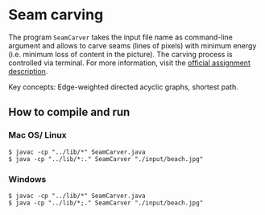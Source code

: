 # Seam carving

The program `SeamCarver` takes the input file name as command-line argument and allows to carve seams (lines of pixels)
with minimum energy (i.e. minimum loss of content in the picture). The carving process is controlled via terminal.
For more information, visit the [official assignment description](http://coursera.cs.princeton.edu/algs4/assignments/seam.html).

Key concepts: Edge-weighted directed acyclic graphs, shortest path.

## How to compile and run

### Mac OS/ Linux

```
$ javac -cp "../lib/*" SeamCarver.java
$ java -cp "../lib/*:." SeamCarver "./input/beach.jpg"
```

### Windows

```
$ javac -cp "../lib/*" SeamCarver.java
$ java -cp "../lib/*;." SeamCarver "./input/beach.jpg"
